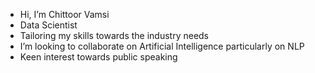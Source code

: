 -  Hi, I’m Chittoor Vamsi
-  Data Scientist
-  Tailoring my skills towards the industry needs
-  I’m looking to collaborate on Artificial Intelligence particularly on NLP
-  Keen interest towards public speaking 

<!---
chittoorking/chittoorking is a ✨ special ✨ repository because its `README.md` (this file) appears on your GitHub profile.
You can click the Preview link to take a look at your changes.
--->
